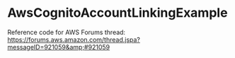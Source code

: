 # AwsCognitoAccountLinkingExample
Reference code for AWS Forums thread: https://forums.aws.amazon.com/thread.jspa?messageID=921059&amp;#921059
